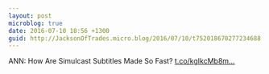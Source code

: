 ```yaml
---
layout: post
microblog: true
date: 2016-07-10 18:56 +1300
guid: http://JacksonOfTrades.micro.blog/2016/07/10/t752018670277234688.html
---
```

ANN: How Are Simulcast Subtitles Made So Fast? [t.co/kgIkcMb8m...](https://t.co/kgIkcMb8mT)
